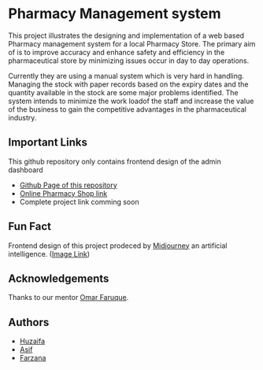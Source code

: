 
# Pharmacy Management system

This project illustrates the designing and implementation of a web based Pharmacy management system for a local Pharmacy Store. The primary aim of is to improve accuracy and enhance safety and efficiency in the pharmaceutical store by minimizing issues occur in day to day operations.

Currently they are using a manual system which is very hard in handling. Managing the stock with paper records based on the expiry dates and the quantity available in the stock are some major problems identified. The system intends to minimize the work loadof the staff and increase the value of the business to gain the competitive advantages in the pharmaceutical industry.

## Important Links

This github repository only contains frontend design of the admin dashboard
 - [Github Page of this repository](https://huzaifa109837.github.io/Pharmacy-Management-System/)
 - [Online Pharmacy Shop link](http://newsblog.rf.gd/pharmacy/index.php)
 - Complete project link comming soon


## Fun Fact

Frontend design of this project prodeced by [Midjourney](https://midjourney.com/home/?callbackUrl=%2Fapp%2F#about) an artificial intelligence. ([Image Link](https://cdn.midjourney.com/817c30ac-71cf-460e-9b7e-ec22ce29015b/grid_0.png))
## Acknowledgements
Thanks to our mentor [Omar Faruque](https://github.com/omarfaruque96).
## Authors

- [Huzaifa](https://github.com/Huzaifa109837)
- [Asif](https://github.com/MH-Asif007)
- [Farzana](https://github.com/farzana987)
